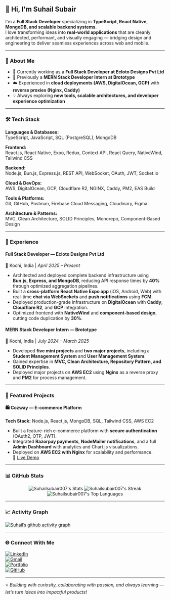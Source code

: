 ## 👋 Hi, I'm Suhail Subair

I'm a **Full Stack Developer** specializing in **TypeScript, React Native, MongoDB, and scalable backend systems**.  
I love transforming ideas into **real-world applications** that are cleanly architected, performant, and visually engaging — bridging design and engineering to deliver seamless experiences across web and mobile.

---

### 🧠 About Me
- 🚀 Currently working as a **Full Stack Developer at Ecloto Designs Pvt Ltd**
- 💬 Previously a **MERN Stack Developer Intern at Brototype**
- ☁️ Experienced in **cloud deployments (AWS, DigitalOcean, GCP)** with **reverse proxies (Nginx, Caddy)**
- 💡 Always exploring **new tools, scalable architectures, and developer experience optimization**

---

### 🛠️ Tech Stack

**Languages & Databases:**  
TypeScript, JavaScript, SQL (PostgreSQL), MongoDB  

**Frontend:**  
React.js, React Native, Expo, Redux, Context API, React Query, NativeWind, Tailwind CSS  

**Backend:**  
Node.js, Bun.js, Express.js, REST API, WebSocket, OAuth, JWT, Socket.io  

**Cloud & DevOps:**  
AWS, DigitalOcean, GCP, Cloudflare R2, NGINX, Caddy, PM2, EAS Build  

**Tools & Platforms:**  
Git, GitHub, Postman, Firebase Cloud Messaging, Cloudinary, Figma  

**Architecture & Patterns:**  
MVC, Clean Architecture, SOLID Principles, Monorepo, Component-Based Design  

---

### 💼 Experience

#### **Full Stack Developer — Ecloto Designs Pvt Ltd**  
📍 Kochi, India | *April 2025 – Present*  
- Architected and deployed complete backend infrastructure using **Bun.js, Express, and MongoDB**, reducing API response times by **40%** through optimized aggregation pipelines.  
- Built a **cross-platform React Native Expo app** (iOS, Android, Web) with real-time **chat via WebSockets** and **push notifications** using **FCM**.  
- Deployed production-grade infrastructure on **DigitalOcean** with **Caddy**, **Cloudflare R2**, and **GCP** integration.  
- Optimized frontend with **NativeWind** and **component-based design**, cutting code duplication by **30%**.  

#### **MERN Stack Developer Intern — Brototype**  
📍 Kochi, India | *July 2024 – March 2025*  
- Developed **five mini projects** and **two major projects**, including a **Student Management System** and **User Management System**.  
- Gained expertise in **MVC, Clean Architecture, Repository Pattern, and SOLID Principles**.  
- Deployed major projects on **AWS EC2** using **Nginx** as a reverse proxy and **PM2** for process management.  

---

### 🧩 Featured Projects

#### 🛍️ **Cozway — E-commerce Platform**
**Tech Stack:** Node.js, React.js, MongoDB, SQL, Tailwind CSS, AWS EC2  
- Built a feature-rich e-commerce platform with **secure authentication** (OAuth2, OTP, JWT).  
- Integrated **Razorpay payments**, **NodeMailer notifications**, and a full **Admin Dashboard** with analytics and Chart.js visualizations.  
- Deployed on **AWS EC2 with Nginx** for scalability and performance.  
🔗 [Live Demo](https://cozway.vercel.app)

---

### 📊 GitHub Stats

<div align="center">

![Suhailsubair007's Stats](https://github-readme-stats.vercel.app/api?username=Suhailsubair007&theme=merko&show_icons=true&hide_border=true&count_private=true)
![Suhailsubair007's Streak](https://github-readme-streak-stats.herokuapp.com/?user=Suhailsubair007&theme=merko&hide_border=true)
![Suhailsubair007's Top Languages](https://github-readme-stats.vercel.app/api/top-langs/?username=Suhailsubair007&theme=merko&show_icons=true&hide_border=true&layout=compact)

</div>

---

### 📈 Activity Graph

[![Suhail’s github activity graph](https://github-readme-activity-graph.vercel.app/graph?username=Suhailsubair007&bg_color=000000&color=ffffff&line=00ff04&point=00ff04&area=true&hide_border=true)](https://github.com/ashutosh00710/github-readme-activity-graph)

---

### 🌐 Connect With Me

[![LinkedIn](https://img.shields.io/badge/LinkedIn-%230077B5.svg?style=flat&logo=linkedin&logoColor=white)](https://www.linkedin.com/in/suhail-subair/)  
[![Gmail](https://img.shields.io/badge/Email-D14836?style=flat&logo=gmail&logoColor=white)](mailto:suhailsubair04@gmail.com)  
[![Portfolio](https://img.shields.io/badge/Portfolio-000000?style=flat&logo=vercel&logoColor=white)](https://devb.io/Suhailsubair007)  
[![GitHub](https://img.shields.io/badge/GitHub-171515?style=flat&logo=github&logoColor=white)](https://github.com/Suhailsubair007)

---


⭐ *Building with curiosity, collaborating with passion, and always learning — let’s turn ideas into impactful products!*

